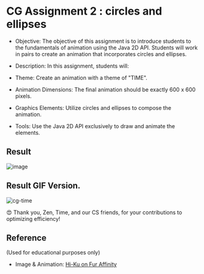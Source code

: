 # CG Assignment 2 : circles and ellipses

- Objective:
The objective of this assignment is to introduce students to the fundamentals of animation using the Java 2D API. Students will work in pairs to create an animation that incorporates circles and ellipses.

- Description:
In this assignment, students will:

- Theme: Create an animation with a theme of "TIME".
- Animation Dimensions: The final animation should be exactly 600 x 600 pixels.
- Graphics Elements: Utilize circles and ellipses to compose the animation.
- Tools: Use the Java 2D API exclusively to draw and animate the elements.

## Result

![image](https://github.com/Buye4h/cg-assignment2/assets/73097117/0156924b-aeec-4f73-acf7-76c40f5a5179)

## Result GIF Version.

![cg-time](https://github.com/Buye4h/cg-assignment2/assets/73097117/db32f97e-e1d0-45ee-98f8-1f3059630449)


😍 Thank you, Zen, Time, and our CS friends, for your contributions to optimizing efficiency!


## Reference
(Used for educational purposes only)

- Image & Animation: [Hi-Ku on Fur Affinity](https://www.furaffinity.net/view/42654462/)
